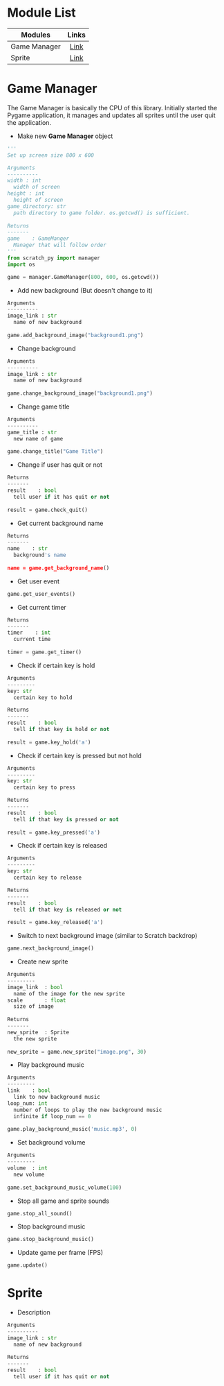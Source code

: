 # Module List
| Modules    				| Links          																	|
| ------------------------- | :-------------------------------------------------------------------------------: |
| Game Manager    	| [Link](https://github.com/Gordon003/Scratch-To-Python/blob/main/scratch_py/README.md#game-manager) 	|
| Sprite     				| [Link](https://github.com/Gordon003/Scratch-To-Python/blob/main/scratch_py/README.md#sprite) 	|

# Game Manager
The Game Manager is basically the CPU of this library. Initially started the Pygame application, it manages and updates all sprites until the user quit the application.

- Make new **Game Manager** object
```python
'''
Set up screen size 800 x 600

Arguments
----------
width : int
  width of screen
height : int
  height of screen
game_directory: str
  path directory to game folder. os.getcwd() is sufficient.
  
Returns
-------
game    : GameManger
  Manager that will follow order
'''
from scratch_py import manager
import os

game = manager.GameManager(800, 600, os.getcwd())
```

- Add new background (But doesn't change to it)
```python
Arguments
----------
image_link : str
  name of new background
  
game.add_background_image("background1.png")
```

- Change background
```python
Arguments
----------
image_link : str
  name of new background
  
game.change_background_image("background1.png")
```

- Change game title
```python
Arguments
----------
game_title : str
  new name of game
  
game.change_title("Game Title")
```

- Change if user has quit or not
```python  
Returns
-------
result    : bool
  tell user if it has quit or not
  
result = game.check_quit()
```

- Get current background name
```python
Returns
-------
name    : str
  background's name
  
name = game.get_background_name()
```

- Get user event
```python
game.get_user_events()
```

- Get current timer
```python
Returns
-------
timer    : int
  current time
  
timer = game.get_timer()
```

- Check if certain key is hold
```python
Arguments
---------
key: str
  certain key to hold

Returns
-------
result    : bool
  tell if that key is hold or not
  
result = game.key_hold('a')
```

- Check if certain key is pressed but not hold
```python
Arguments
---------
key: str
  certain key to press

Returns
-------
result    : bool
  tell if that key is pressed or not
  
result = game.key_pressed('a')
```

- Check if certain key is released
```python
Arguments
---------
key: str
  certain key to release

Returns
-------
result    : bool
  tell if that key is released or not
  
result = game.key_released('a')
```

- Switch to next background image (similar to Scratch backdrop)
```python
game.next_background_image()
```

- Create new sprite
```python
Arguments
---------
image_link  : bool
  name of the image for the new sprite
scale       : float
  size of image
  
Returns
-------
new_sprite  : Sprite
  the new sprite
  
new_sprite = game.new_sprite("image.png", 30)
```

- Play background music
```python
Arguments
---------
link    : bool
  link to new background music
loop_num: int
  number of loops to play the new background music
  infinite if loop_num == 0
  
game.play_background_music('music.mp3', 0)
```

- Set background volume
```python
Arguments
---------
volume  : int
  new volume
  
game.set_background_music_volume(100)
```

- Stop all game and sprite sounds
```python
game.stop_all_sound()
```

- Stop background music
```python
game.stop_background_music()
```

- Update game per frame (FPS)
```python
game.update()
```

# Sprite

- Description
```python
Arguments
----------
image_link : str
  name of new background
  
Returns
-------
result    : bool
  tell user if it has quit or not
```
